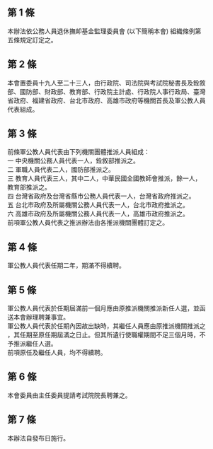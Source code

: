 第 1 條
-------
本辦法依公務人員退休撫卹基金監理委員會 (以下簡稱本會) 組織條例第  
五條規定訂定之。

第 2 條
-------
本會置委員十九人至二十三人，由行政院、司法院與考試院秘書長及銓敘  
部、國防部、財政部、教育部、行政院主計處、行政院人事行政局、臺灣  
省政府、福建省政府、台北市政府、高雄市政府等機關首長及軍公教人員  
代表組成。

第 3 條
-------
前條軍公教人員代表由下列機關團體推派人員組成：  
一  中央機關公務人員代表一人，銓敘部推派之。  
二  軍職人員代表二人，國防部推派之。  
三  教育人員代表三人，其中二人，中華民國全國教師會推派，餘一人，  
    教育部推派之。  
四  台灣省政府及台灣省縣市公務人員代表一人，台灣省政府推派之。  
五  台北市政府及所屬機關公務人員代表一人，台北市政府推派之。  
六  高雄市政府及所屬機關公務人員代表一人，高雄市政府推派之。  
前項軍公教人員代表之推派辦法由各推派機關團體訂定之。

第 4 條
-------
軍公教人員代表任期二年，期滿不得續聘。

第 5 條
-------
軍公教人員代表於任期屆滿前一個月應由原推派機關推派新任人選，並函  
送本會辦理聘兼事宜。  
軍公教人員代表於任期內因故出缺時，其繼任人員應由原推派機關推派之  
，其任期至原任期屆滿之日止。但其所遺行使職權期間不足三個月時，不  
予推派繼任人選。  
前項原任及繼任人員，均不得續聘。

第 6 條
-------
本會委員由主任委員提請考試院院長聘兼之。

第 7 條
-------
本辦法自發布日施行。

